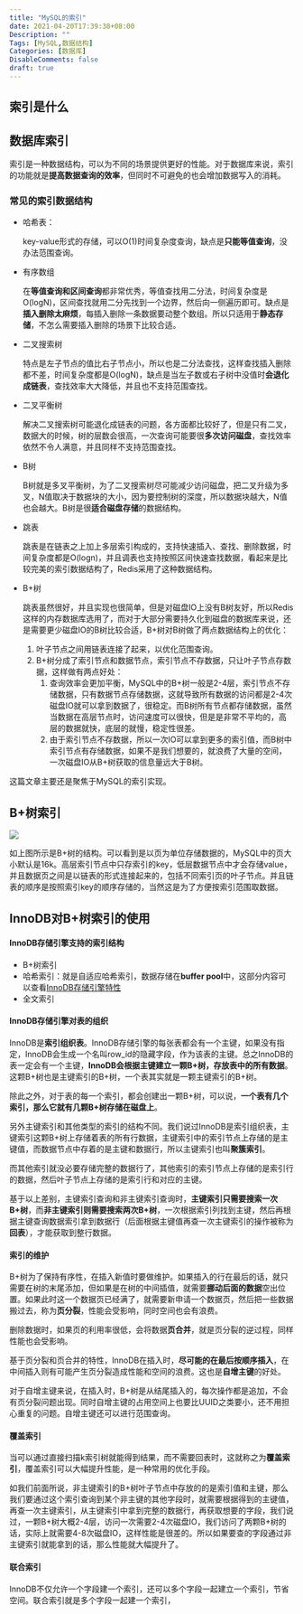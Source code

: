 ```yaml
---
title: "MySQL的索引"
date: 2021-04-20T17:39:38+08:00
Description: ""
Tags: [MySQL,数据结构]
Categories: [数据库]
DisableComments: false
draft: true
---
```


## 索引是什么

## 数据库索引

索引是一种数据结构，可以为不同的场景提供更好的性能。对于数据库来说，索引的功能就是**提高数据查询的效率**，但同时不可避免的也会增加数据写入的消耗。

### 常见的索引数据结构

- 哈希表：

  key-value形式的存储，可以O(1)时间复杂度查询，缺点是**只能等值查询**，没办法范围查询。

- 有序数组

  在**等值查询和区间查询**都非常优秀，等值查找用二分法，时间复杂度是O(logN)，区间查找就用二分先找到一个边界，然后向一侧遍历即可。缺点是**插入删除太麻烦**，每插入删除一条数据要动整个数组。所以只适用于**静态存储**，不怎么需要插入删除的场景下比较合适。

- 二叉搜索树

  特点是左子节点的值比右子节点小，所以也是二分法查找，这样查找插入删除都不差，时间复杂度都是O(logN)，缺点是当左子数或右子树中没值时**会退化成链表**，查找效率大大降低，并且也不支持范围查找。

- 二叉平衡树

  解决二叉搜索树可能退化成链表的问题，各方面都比较好了，但是只有二叉，数据大的时候，树的层数会很高，一次查询可能要很**多次访问磁盘**，查找效率依然不令人满意，并且同样不支持范围查找。

- B树

  B树就是多叉平衡树，为了二叉搜索树尽可能减少访问磁盘，把二叉升级为多叉，N值取决于数据块的大小，因为要控制树的深度，所以数据块越大，N值也会越大。B树是很**适合磁盘存储**的数据结构。

- 跳表

  跳表是在链表之上加上多层索引构成的，支持快速插入、查找、删除数据，时间复杂度都是O(logn)，并且调表也支持按照区间快速查找数据，看起来是比较完美的索引数据结构了，Redis采用了这种数据结构。

- B+树

  跳表虽然很好，并且实现也很简单，但是对磁盘IO上没有B树友好，所以Redis这样的内存数据库选用了，而对于大部分需要持久化到磁盘的数据库来说，还是需要更少磁盘IO的B树比较合适，B+树对B树做了两点数据结构上的优化：

  1. 叶子节点之间用链表连接了起来，以优化范围查询。
  2. B+树分成了索引节点和数据节点，索引节点不存数据，只让叶子节点存数据，这样做有两点好处：
     1. 查询效率会更加平衡，MySQL中的B+树一般是2-4层，索引节点不存储数据，只有数据节点存储数据，这就导致所有数据的访问都是2-4次磁盘IO就可以拿到数据了，很稳定。而B树所有节点都存储数据，虽然当数据在高层节点时，访问速度可以很快，但是是非常不平均的，高层的数据就快，底层的就慢，稳定性很差。
     2. 由于索引节点不存数据，所以一次IO可以拿到更多的索引值，而B树中索引节点有存储数据，如果不是我们想要的，就浪费了大量的空间，一次磁盘IO从B+树获取的信息量远大于B树。

这篇文章主要还是聚焦于MySQL的索引实现。

## B+树索引

![](/images/index/B+tree.png)

如上图所示是B+树的结构。可以看到是以页为单位存储数据的，MySQL中的页大小默认是16k。高层索引节点中只存索引的key，低层数据节点中才会存储value，并且数据页之间是以链表的形式连接起来的，包括不同索引页的叶子节点。并且链表的顺序是按照索引key的顺序存储的，当然这是为了方便按索引范围取数据。



## InnoDB对B+树索引的使用

#### InnoDB存储引擎支持的索引结构

- B+树索引
- 哈希索引：就是自适应哈希索引，数据存储在**buffer pool**中，这部分内容可以查看[InnoDB存储引擎特性](https://yanghairui.life/posts/innodb%E7%89%B9%E6%80%A7/)
- 全文索引

#### InnoDB存储引擎对表的组织

InnoDB是**索引组织表**。InnoDB存储引擎的每张表都会有一个主键，如果没有指定，InnoDB会生成一个名叫row_id的隐藏字段，作为该表的主键。总之InnoDB的表一定会有一个主键，**InnoDB会根据主键建立一颗B+树，存放表中的所有数据**。这颗B+树也是主键索引的B+树，一个表其实就是一颗主键索引的B+树。

除此之外，对于表的每一个索引，都会创建出一颗B+树，可以说，**一个表有几个索引，那么它就有几颗B+树存储在磁盘上**。

另外主键索引和其他类型的索引的结构不同。我们说过InnoDB是索引组织表，主键索引这颗B+树上存储着表的所有行数据，主键索引中的索引节点上存储的是主键值，而数据节点中存着的是主键和数据行，所以主键索引也叫**聚簇索引**。

而其他索引就没必要存储完整的数据行了，其他索引的索引节点上存储的是索引行的数据，然后叶子节点上存储的是索引行和对应的主键。

基于以上差别，主键索引查询和非主键索引查询时，**主键索引只需要搜索一次B+树**，而**非主键索引则需要搜索两次B+树**，一次根据索引列找到主键，然后再根据主键查询数据索引拿到数据行（后面根据主键值再查一次主键索引的操作被称为**回表**），才能获取到整行数据。

#### 索引的维护

B+树为了保持有序性，在插入新值时要做维护。如果插入的行在最后的话，就只需要在树的末尾添加，但如果是在树的中间插值，就需要**挪动后面的数据**空出位置。如果此时这一个数据页已经满了，就需要新申请一个数据页，然后把一些数据搬过去，称为**页分裂**，性能会受影响，同时空间也会有浪费。

删除数据时，如果页的利用率很低，会将数据**页合并**，就是页分裂的逆过程，同样性能也会受影响。

基于页分裂和页合并的特性，InnoDB在插入时，**尽可能的在最后按顺序插入**，在中间插入则有可能产生页分裂造成性能和空间的浪费。这也是**自增主键**的好处。

对于自增主键来说，在插入时，B+树是从结尾插入的，每次操作都是追加，不会有页分裂问题出现。同时自增主键的占用空间上也要比UUID之类要小，还不用担心重复的问题。自增主键还可以进行范围查询。

#### 覆盖索引

当可以通过直接扫描k索引树就能得到结果，而不需要回表时，这就称之为**覆盖索引**，覆盖索引可以大幅提升性能，是一种常用的优化手段。

如我们前面所说，非主键索引的B+树叶子节点中存放的的是索引值和主键，那么我们要通过这个索引查询到某个非主键的其他字段时，就需要根据得到的主键值，再查一次主键索引，从主键索引中拿到完整的数据行，再获取想要的字段，我们说过，一颗B+树大概2-4层，访问一次需要2-4次磁盘IO，我们访问了两颗B+树的话，实际上就需要4-8次磁盘IO，这样性能是很差的。所以如果要查的字段通过非主键索引就能拿到的话，那么性能就大幅提升了。

#### 联合索引

InnoDB不仅允许一个字段建一个索引，还可以多个字段一起建立一个索引，节省空间。联合索引就是多个字段一起建一个索引，


